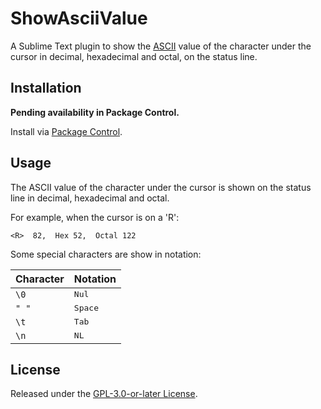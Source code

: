 # ShowAsciiValue

A Sublime Text plugin to show the [ASCII](https://en.wikipedia.org/wiki/ASCII) value of the character under the cursor in decimal, hexadecimal and octal, on the status line.

## Installation

**Pending availability in Package Control.**

Install via [Package Control](https://packagecontrol.io/packages/ShowAsciiValue).

## Usage

The ASCII value of the character under the cursor is shown on the status line in decimal, hexadecimal and octal.

For example, when the cursor is on a 'R':

```
<R>  82,  Hex 52,  Octal 122
```

Some special characters are show in notation:

Character | Notation
:-------- | :-------
`\0` | <kbd>Nul</kbd>
`" "` | <kbd>Space</kbd>
`\t` | <kbd>Tab</kbd>
`\n` | <kbd>NL</kbd>

## License

Released under the [GPL-3.0-or-later License](LICENSE).
